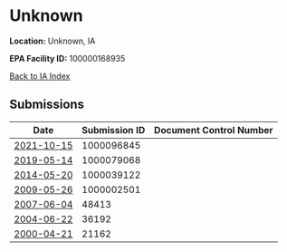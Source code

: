 # Unknown

**Location:** Unknown, IA

**EPA Facility ID:** 100000168935

[Back to IA Index](../../index.md)

## Submissions

| Date | Submission ID | Document Control Number |
|------|--------------|-------------------------|
| [2021-10-15](submissions/1000096845.md) | 1000096845 |  |
| [2019-05-14](submissions/1000079068.md) | 1000079068 |  |
| [2014-05-20](submissions/1000039122.md) | 1000039122 |  |
| [2009-05-26](submissions/1000002501.md) | 1000002501 |  |
| [2007-06-04](submissions/48413.md) | 48413 |  |
| [2004-06-22](submissions/36192.md) | 36192 |  |
| [2000-04-21](submissions/21162.md) | 21162 |  |
